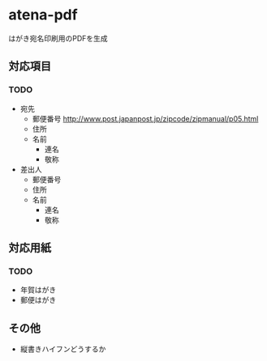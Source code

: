 # atena-pdf

はがき宛名印刷用のPDFを生成

## 対応項目

### TODO

- 宛先
    - 郵便番号 http://www.post.japanpost.jp/zipcode/zipmanual/p05.html
    - 住所
    - 名前
        - 連名
        - 敬称
- 差出人
    - 郵便番号
    - 住所
    - 名前
        - 連名
        - 敬称

## 対応用紙

### TODO

- 年賀はがき
- 郵便はがき

## その他

- 縦書きハイフンどうするか
